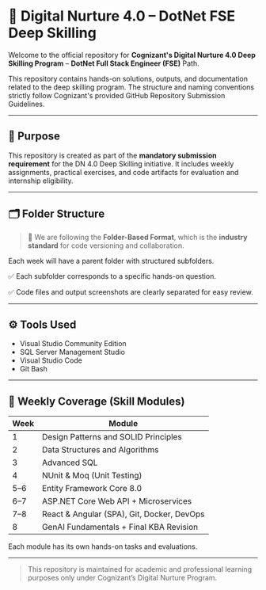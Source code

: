 # 📘 Digital Nurture 4.0 – DotNet FSE Deep Skilling

Welcome to the official repository for **Cognizant's Digital Nurture 4.0 Deep Skilling Program** – **DotNet Full Stack Engineer (FSE)** Path.

This repository contains hands-on solutions, outputs, and documentation related to the deep skilling program. The structure and naming conventions strictly follow Cognizant's provided GitHub Repository Submission Guidelines.

---

## 📌 Purpose

This repository is created as part of the **mandatory submission requirement** for the DN 4.0 Deep Skilling initiative. It includes weekly assignments, practical exercises, and code artifacts for evaluation and internship eligibility.

---

## 🗂️ Folder Structure

> 📌 We are following the **Folder-Based Format**, which is the **industry standard** for code versioning and collaboration.

Each week will have a parent folder with structured subfolders.

✅ Each subfolder corresponds to a specific hands-on question.

✅ Code files and output screenshots are clearly separated for easy review.

---

## ⚙️ Tools Used

- Visual Studio Community Edition  
- SQL Server Management Studio  
- Visual Studio Code  
- Git Bash  

---

## 🧠 Weekly Coverage (Skill Modules)

| Week | Module                                      |
|------|---------------------------------------------|
| 1    | Design Patterns and SOLID Principles        |
| 2    | Data Structures and Algorithms              |
| 3    | Advanced SQL                                |
| 4    | NUnit & Moq (Unit Testing)                  |
| 5–6  | Entity Framework Core 8.0                   |
| 6–7  | ASP.NET Core Web API + Microservices        |
| 7–8  | React & Angular (SPA), Git, Docker, DevOps  |
| 8    | GenAI Fundamentals + Final KBA Revision     |

Each module has its own hands-on tasks and evaluations.

---

> This repository is maintained for academic and professional learning purposes only under Cognizant’s Digital Nurture Program.


